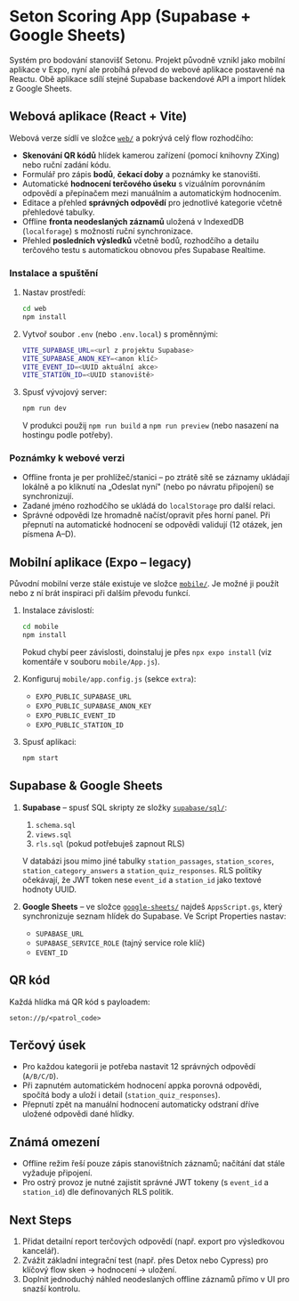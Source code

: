 # Seton Scoring App (Supabase + Google Sheets)

Systém pro bodování stanovišť Setonu. Projekt původně vznikl jako mobilní aplikace v Expo, nyní ale probíhá převod do webové aplikace postavené na Reactu. Obě aplikace sdílí stejné Supabase backendové API a import hlídek z Google Sheets.

## Webová aplikace (React + Vite)

Webová verze sídlí ve složce [`web/`](./web) a pokrývá celý flow rozhodčího:

- **Skenování QR kódů** hlídek kamerou zařízení (pomocí knihovny ZXing) nebo ruční zadání kódu.
- Formulář pro zápis **bodů**, **čekací doby** a poznámky ke stanovišti.
- Automatické **hodnocení terčového úseku** s vizuálním porovnáním odpovědí a přepínačem mezi manuálním a automatickým hodnocením.
- Editace a přehled **správných odpovědí** pro jednotlivé kategorie včetně přehledové tabulky.
- Offline **fronta neodeslaných záznamů** uložená v IndexedDB (`localforage`) s možností ruční synchronizace.
- Přehled **posledních výsledků** včetně bodů, rozhodčího a detailu terčového testu s automatickou obnovou přes Supabase
  Realtime.

### Instalace a spuštění

1. Nastav prostředí:

   ```bash
   cd web
   npm install
   ```

2. Vytvoř soubor `.env` (nebo `.env.local`) s proměnnými:

   ```bash
   VITE_SUPABASE_URL=<url z projektu Supabase>
   VITE_SUPABASE_ANON_KEY=<anon klíč>
   VITE_EVENT_ID=<UUID aktuální akce>
   VITE_STATION_ID=<UUID stanoviště>
   ```

3. Spusť vývojový server:

   ```bash
   npm run dev
   ```

   V produkci použij `npm run build` a `npm run preview` (nebo nasazení na hostingu podle potřeby).

### Poznámky k webové verzi

- Offline fronta je per prohlížeč/stanici – po ztrátě sítě se záznamy ukládají lokálně a po kliknutí na „Odeslat nyní" (nebo po návratu připojení) se synchronizují.
- Zadané jméno rozhodčího se ukládá do `localStorage` pro další relaci.
- Správné odpovědi lze hromadně načíst/opravit přes horní panel. Při přepnutí na automatické hodnocení se odpovědi validují (12 otázek, jen písmena A–D).

## Mobilní aplikace (Expo – legacy)

Původní mobilní verze stále existuje ve složce [`mobile/`](./mobile). Je možné ji použít nebo z ní brát inspiraci při dalším převodu funkcí.

1. Instalace závislostí:

   ```bash
   cd mobile
   npm install
   ```

   Pokud chybí peer závislosti, doinstaluj je přes `npx expo install` (viz komentáře v souboru `mobile/App.js`).

2. Konfiguruj `mobile/app.config.js` (sekce `extra`):
   - `EXPO_PUBLIC_SUPABASE_URL`
   - `EXPO_PUBLIC_SUPABASE_ANON_KEY`
   - `EXPO_PUBLIC_EVENT_ID`
   - `EXPO_PUBLIC_STATION_ID`

3. Spusť aplikaci:

   ```bash
   npm start
   ```

## Supabase & Google Sheets

1. **Supabase** – spusť SQL skripty ze složky [`supabase/sql/`](./supabase/sql):
   1. `schema.sql`
   2. `views.sql`
   3. `rls.sql` (pokud potřebuješ zapnout RLS)

   V databázi jsou mimo jiné tabulky `station_passages`, `station_scores`, `station_category_answers` a `station_quiz_responses`. RLS politiky očekávají, že JWT token nese `event_id` a `station_id` jako textové hodnoty UUID.

2. **Google Sheets** – ve složce [`google-sheets/`](./google-sheets) najdeš `AppsScript.gs`, který synchronizuje seznam hlídek do Supabase. Ve Script Properties nastav:
   - `SUPABASE_URL`
   - `SUPABASE_SERVICE_ROLE` (tajný service role klíč)
   - `EVENT_ID`

## QR kód

Každá hlídka má QR kód s payloadem:

```
seton://p/<patrol_code>
```

## Terčový úsek

- Pro každou kategorii je potřeba nastavit 12 správných odpovědí (`A/B/C/D`).
- Při zapnutém automatickém hodnocení appka porovná odpovědi, spočítá body a uloží i detail (`station_quiz_responses`).
- Přepnutí zpět na manuální hodnocení automaticky odstraní dříve uložené odpovědi dané hlídky.

## Známá omezení

- Offline režim řeší pouze zápis stanovištních záznamů; načítání dat stále vyžaduje připojení.
- Pro ostrý provoz je nutné zajistit správné JWT tokeny (s `event_id` a `station_id`) dle definovaných RLS politik.

## Next Steps

1. Přidat detailní report terčových odpovědí (např. export pro výsledkovou kancelář).
2. Zvážit základní integrační test (např. přes Detox nebo Cypress) pro klíčový flow sken → hodnocení → uložení.
3. Doplnit jednoduchý náhled neodeslaných offline záznamů přímo v UI pro snazší kontrolu.

